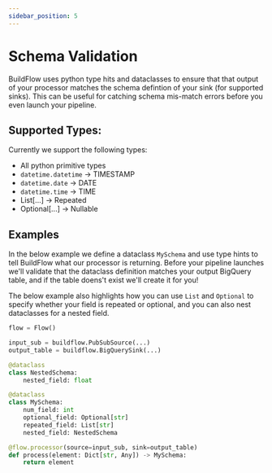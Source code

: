```yaml
---
sidebar_position: 5
---
```


# Schema Validation

BuildFlow uses python type hits and dataclasses to ensure that that output of your processor matches the schema defintion of your sink (for supported sinks). This can be useful for catching schema mis-match errors before you even launch your pipeline.

## Supported Types:

Currently we support the following types:

- All python primitive types
- `datetime.datetime` -> TIMESTAMP
- `datetime.date` -> DATE
- `datetime.time` -> TIME
- List[...] -> Repeated
- Optional[...] -> Nullable

## Examples

In the below example we define a dataclass `MySchema` and use type hints to tell BuildFlow what our processor is returning. Before your pipeline launches we'll validate that the dataclass definition matches your output BigQuery table, and if the table doens't exist we'll create it for you!

The below example also highlights how you can use `List` and `Optional` to specify whether your field is repeated or optional, and you can also nest dataclasses for a nested field.

```python
flow = Flow()

input_sub = buildflow.PubSubSource(...)
output_table = buildflow.BigQuerySink(...)

@dataclass
class NestedSchema:
    nested_field: float

@dataclass
class MySchema:
    num_field: int
    optional_field: Optional[str]
    repeated_field: List[str]
    nested_field: NestedSchema

@flow.processor(source=input_sub, sink=output_table)
def process(element: Dict[str, Any]) -> MySchema:
    return element
```
